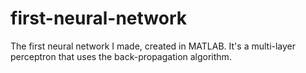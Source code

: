 # first-neural-network
The first neural network I made, created in MATLAB. It's a multi-layer perceptron that uses the back-propagation algorithm.
